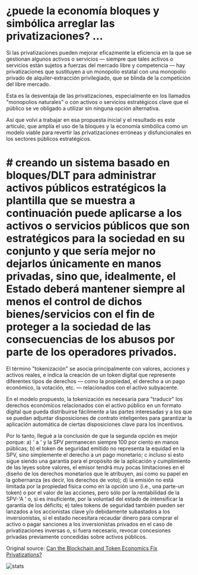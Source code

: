 # ¿puede la economía bloques y simbólica arreglar las privatizaciones? ...

Si las privatizaciones pueden mejorar eficazmente la eficiencia en la que se gestionan algunos activos o servicios — siempre que tales activos o servicios están sujetos a fuerzas del mercado libre y competencia — hay privatizaciones que sustituyen a un monopolio estatal con una monopolio privado de alquiler-extracción privilegiado, que se blinda de la competición del libre mercado.

Esta es la desventaja de las privatizaciones, especialmente en los llamados "monopolios naturales" o con activos o servicios estratégicos clave que el público se ve obligado a utilizar sin ninguna opción alternativa.

Así que volví a trabajar en esa propuesta inicial y el resultado es este artículo, que amplía el uso de la bloques y la economía simbólica como un modelo viable para revertir las privatizaciones erróneas y disfuncionales en los sectores públicos estratégicos.

# # creando un sistema basado en bloques/DLT para administrar activos públicos estratégicos la plantilla que se muestra a continuación puede aplicarse a los activos o servicios públicos que son estratégicos para la sociedad en su conjunto y que sería mejor no dejarlos únicamente en manos privadas, sino que, idealmente, el Estado deberá mantener siempre al menos el control de dichos bienes/servicios con el fin de proteger a la sociedad de las consecuencias de los abusos por parte de los operadores privados.

El término "tokenización" se asocia principalmente con valores, acciones y activos reales, e indica la creación de un token digital que represente diferentes tipos de derechos — como la propiedad, el derecho a un pago económico, la votación, etc. — relacionados con el activo subyacente.

En el modelo propuesto, la tokenización es necesaria para "traducir" los derechos económicos relacionados con el activo público en un formato digital que pueda distribuirse fácilmente a las partes interesadas y a los que se puedan adjuntar disposiciones de contrato inteligentes para garantizar la aplicación automática de ciertas disposiciones clave para los incentivos.

Por lo tanto, llegué a la conclusión de que la segunda opción es mejor porque: a) ' a ' y la SPV permanecen siempre 100 por ciento en manos públicas; b) el token de seguridad emitido no representa la equidad en la SPV, sino simplemente el derecho a un pago monetario; c incluso si esto sigue siendo una garantía para el propósito de la aplicación y cumplimiento de las leyes sobre valores, el emisor tendrá muy pocas limitaciones en el diseño de los derechos monetarios que le atribuyen, así como su papel en la gobernanza (es decir, los derechos de voto); d) la emisión no está limitada por la propiedad física como en la opción uno (i.e., una parte-un token) o por el valor de las acciones, pero sólo por la rentabilidad de la SPV-'A ' o, si es insuficiente, por la voluntad del estado de intensificar la garantía de los déficits; e) tales tokens de seguridad también pueden ser lanzados a los accionistas clave y/o debidamente subastados a los inversionistas, si el estado necesitara recaudar dinero para comprar el activo o pagar sanciones a los inversionistas privados en el caso de privatizaciones inversas o, si fuera necesario, revocar concesiones privadas previamente concedidas sobre activos públicos.

Original source: [Can the Blockchain and Token Economics Fix Privatizations?](https://cointelegraph.com/news/can-the-blockchain-and-token-economics-fix-privatizations)

![stats](https://c.statcounter.com/11760860/0/a89fa40b/1/ "stats")